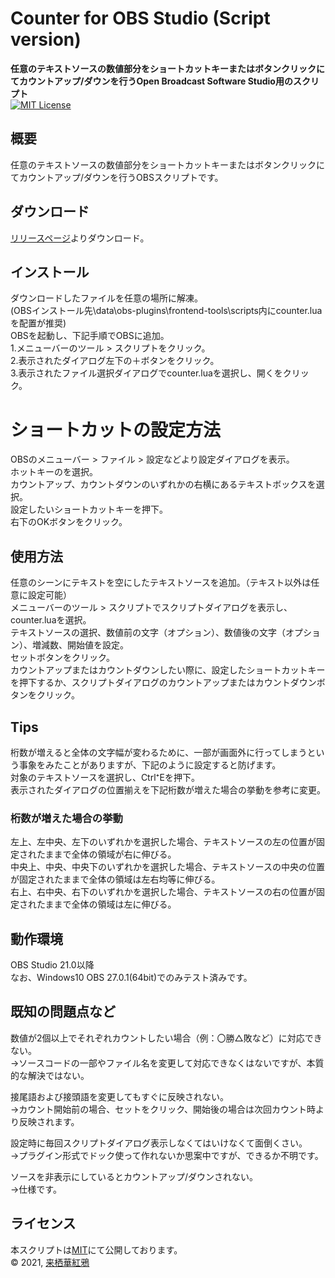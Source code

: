# Counter for OBS Studio (Script version)
**任意のテキストソースの数値部分をショートカットキーまたはボタンクリックにてカウントアップ/ダウンを行うOpen Broadcast Software Studio用のスクリプト**  
[![MIT License](https://img.shields.io/badge/license-MIT-blue)](LICENSE)

## 概要
任意のテキストソースの数値部分をショートカットキーまたはボタンクリックにてカウントアップ/ダウンを行うOBSスクリプトです。

## ダウンロード
[リリースページ](https://github.com/KaguaKurusu/counter4obs-script/releases/)よりダウンロード。

## インストール
ダウンロードしたファイルを任意の場所に解凍。  
(OBSインストール先\data\obs-plugins\frontend-tools\scripts内にcounter.luaを配置が推奨)  
OBSを起動し、下記手順でOBSに追加。  
1.メニューバーのツール > スクリプトをクリック。  
2.表示されたダイアログ左下の＋ボタンをクリック。  
3.表示されたファイル選択ダイアログでcounter.luaを選択し、開くをクリック。  

# ショートカットの設定方法
OBSのメニューバー > ファイル > 設定などより設定ダイアログを表示。  
ホットキーのを選択。  
カウントアップ、カウントダウンのいずれかの右横にあるテキストボックスを選択。  
設定したいショートカットキーを押下。  
右下のOKボタンをクリック。

## 使用方法
任意のシーンにテキストを空にしたテキストソースを追加。（テキスト以外は任意に設定可能）  
メニューバーのツール > スクリプトでスクリプトダイアログを表示し、counter.luaを選択。  
テキストソースの選択、数値前の文字（オプション）、数値後の文字（オプション）、増減数、開始値を設定。  
セットボタンをクリック。  
カウントアップまたはカウントダウンしたい際に、設定したショートカットキーを押下するか、スクリプトダイアログのカウントアップまたはカウントダウンボタンをクリック。

## Tips
桁数が増えると全体の文字幅が変わるために、一部が画面外に行ってしまうという事象をみたことがありますが、下記のように設定すると防げます。  
対象のテキストソースを選択し、Ctrl⁺Eを押下。  
表示されたダイアログの位置揃えを下記桁数が増えた場合の挙動を参考に変更。

### 桁数が増えた場合の挙動
左上、左中央、左下のいずれかを選択した場合、テキストソースの左の位置が固定されたままで全体の領域が右に伸びる。  
中央上、中央、中央下のいずれかを選択した場合、テキストソースの中央の位置が固定されたままで全体の領域は左右均等に伸びる。  
右上、右中央、右下のいずれかを選択した場合、テキストソースの右の位置が固定されたままで全体の領域は左に伸びる。  

## 動作環境
OBS Studio 21.0以降  
なお、Windows10 OBS 27.0.1(64bit)でのみテスト済みです。

## 既知の問題点など
数値が2個以上でそれぞれカウントしたい場合（例：〇勝△敗など）に対応できない。  
→ソースコードの一部やファイル名を変更して対応できなくはないですが、本質的な解決ではない。  
  
接尾語および接頭語を変更してもすぐに反映されない。  
→カウント開始前の場合、セットをクリック、開始後の場合は次回カウント時より反映されます。  
  
設定時に毎回スクリプトダイアログ表示しなくてはいけなくて面倒くさい。  
→プラグイン形式でドック使って作れないか思案中ですが、できるか不明です。  
  
ソースを非表示にしているとカウントアップ/ダウンされない。  
→仕様です。

## ライセンス
本スクリプトは[MIT](LICENSE)にて公開しております。  
&copy; 2021, [来栖華紅鴉](https://twitter.com/kagua_kurusu)